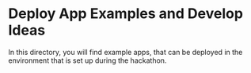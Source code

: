 # Deploy App Examples and Develop Ideas

In this directory, you will find example apps, that can be deployed in the environment that is set up during the hackathon.